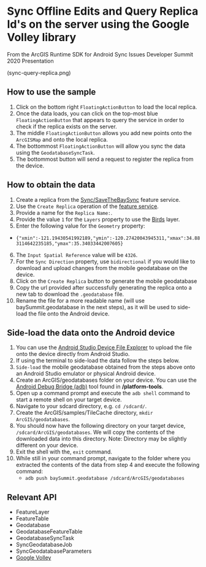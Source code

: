 # Sync Offline Edits and Query Replica Id's on the server using the Google Volley library
From the ArcGIS Runtime SDK for Android Sync Issues Developer Summit 2020 Presentation

(sync-query-replica.png)

## How to use the sample
1. Click on the bottom right `FloatingActionButton` to load the local replica. 
2. Once the data loads, you can click on the top-most blue `FloatingActionButton` that appears to query the service in order to check if the replica exists on the server.
3. The middle `FloatingActionButton` allows you add new points onto the `ArcGISMap` and onto the local replica.
4. The bottommost `FloatingActionButton` will allow you sync the data using the `GeodatabaseSyncTask`.
5. The bottommost button will send a request to register the replica from the device.


## How to obtain the data
1. Create a replica from the [Sync/SaveTheBaySync](https://sampleserver6.arcgisonline.com/arcgis/rest/services/Sync/SaveTheBaySync/FeatureServer) feature service.
2. Use the `Create Replica` operation of the [feature service](https://sampleserver6.arcgisonline.com/arcgis/rest/services/Sync/SaveTheBaySync/FeatureServer/createReplica).
3. Provide a name for the `Replica Name:`.
4. Provide the value `1` for the `Layers` property to use the [Birds](https://sampleserver6.arcgisonline.com/arcgis/rest/services/Sync/SaveTheBaySync/FeatureServer/1) layer.
5. Enter the following value for the `Geometry` property:
* `{"xmin":-121.19430541992189,"ymin":-120.27420043945311,"xmax":34.883114642235185,"ymax":35.34033442007605}`
6. The `Input Spatial Reference` value will be `4326`.
7. For the `Sync Direction` property, use `bidirectional` if you would like to download and upload changes from the mobile geodatabase on the device.
8. Click on the `Create Replica` button to generate the mobile geodatabase
9. Copy the url provided after successfully generating the replica onto a new tab to download the `.geodatabase` file.
10. Rename the file for a more readable name (will use baySummit.geodatabase in the next steps), as it will be used to side-load the file onto the Android device.

## Side-load the data onto the Android device
1. You can use the [Android Studio Device File Explorer](https://developer.android.com/studio/debug/device-file-explorer) to upload the file onto the device directly from Android Studio.
3. If using the terminal to side-load the data follow the steps below.
2. `Side-load` the mobile geodatabase obtained from the steps above onto an Android Studio emulator or physical Android device.
3. Create an ArcGIS/geodatabases folder on your device. You can use the [Android Debug Bridge (adb)](https://developer.android.com/guide/developing/tools/adb.html) tool found in **<sdk-dir>/platform-tools**.
4. Open up a command prompt and execute the ```adb shell``` command to start a remote shell on your target device.
5. Navigate to your sdcard directory, e.g. ```cd /sdcard/```.  
6. Create the ArcGIS/samples/TileCache directory, ```mkdir ArcGIS/geodatabases```.
7. You should now have the following directory on your target device, ```/sdcard/ArcGIS/geodatabases```. We will copy the contents of the downloaded data into this directory. Note:  Directory may be slightly different on your device.
8. Exit the shell with the, ```exit``` command.
9. While still in your command prompt, navigate to the folder where you extracted the contents of the data from step 4 and execute the following command: 
	* ```adb push baySummit.geodatabase /sdcard/ArcGIS/geodatabases``` 

## Relevant API
* FeatureLayer
* FeatureTable
* Geodatabase
* GeodatabaseFeatureTable
* GeodatabaseSyncTask
* SyncGeodatabaseJob
* SyncGeodatabaseParameters
* [Google Volley](https://developer.android.com/training/volley)
